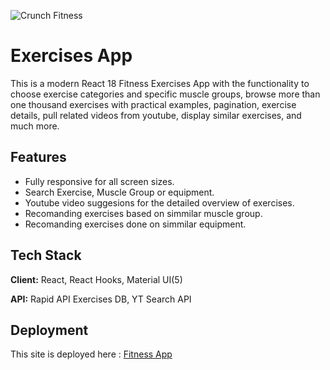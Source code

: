 ![Crunch Fitness](https://i.ibb.co/JdjFb8q/image.png)
# Exercises App

This is a modern React 18 Fitness Exercises App with the functionality to choose exercise categories and specific muscle groups, browse more than one thousand exercises with practical examples, pagination, exercise details, pull related videos from youtube, display similar exercises, and much more.

## Features

  - Fully responsive for all screen sizes.
- Search Exercise, Muscle Group or equipment.
- Youtube video suggesions for the detailed overview of exercises.
- Recomanding exercises based on simmilar muscle group.
- Recomanding exercises done on simmilar equipment.


## Tech Stack

**Client:** React, React Hooks, Material UI(5)

**API:** Rapid API Exercises DB, YT Search API


## Deployment

This site is deployed here :
[Fitness App](https://crunch-fitness-harshit-gupta.netlify.app/)
